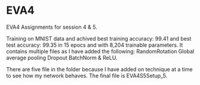 # EVA4
EVA4 Assignments for session 4 & 5.

Training on MNIST data and achived best training accuracy: 99.41 and best test accuracy: 99.35 in 15 epocs and with 8,204 trainable parameters. 
It contains multiple files as I have added the following:
  RandomRotation
  Global average pooling
  Dropout
  BatchNorm & ReLU.
  
There are five file in the folder because I have added on technique at a time to see how my network behaves.
The final file is EVA4S5Setup_5.
